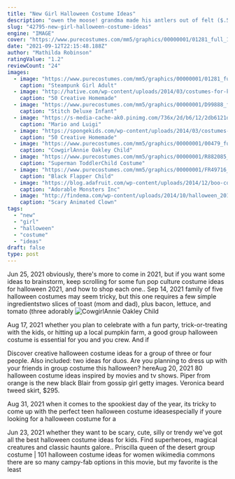 ```yaml
---
title: "New Girl Halloween Costume Ideas"
description: "owen the moose! grandma made his antlers out of felt ($.50) and attached them to a fleece snowsuit from old navy ($19.50). Once halloween is over we will snip the stitches and it will go back to"
slug: "42795-new-girl-halloween-costume-ideas"
engine: "IMAGE"
cover: "https://www.purecostumes.com/mm5/graphics/00000001/01281_full_1.jpg"
date: "2021-09-12T22:15:48.188Z"
author: "Mathilda Robinson"
ratingValue: "1.2"
reviewCount: "24"
images:
  - image: "https://www.purecostumes.com/mm5/graphics/00000001/01281_full_1.jpg"
    caption: "Steampunk Girl Adult"
  - image: "http://hative.com/wp-content/uploads/2014/03/costumes-for-kids/47-little-girl-pocahontas-costume.jpg"
    caption: "50 Creative Homemade"
  - image: "https://www.purecostumes.com/mm5/graphics/00000001/D99888_full_1.jpg"
    caption: "Stitch Deluxe Infant"
  - image: "https://s-media-cache-ak0.pinimg.com/736x/2d/b6/12/2db6121d4ecc3c2bc7c150a7476d835b.jpg"
    caption: "Mario and Luigi"
  - image: "https://spongekids.com/wp-content/uploads/2014/03/costumes-for-kids/50-peter-pan-costume-little-boy.jpg"
    caption: "50 Creative Homemade"
  - image: "https://www.purecostumes.com/mm5/graphics/00000001/00479_full_1.jpg"
    caption: "CowgirlAnnie Oakley Child"
  - image: "https://www.purecostumes.com/mm5/graphics/00000001/R882085_full_1.jpg"
    caption: "Superman ToddlerChild Costume"
  - image: "https://www.purecostumes.com/mm5/graphics/00000001/FR49716_full_1.jpg"
    caption: "Black Flapper Child"
  - image: "https://blog.adafruit.com/wp-content/uploads/2014/12/boo-costume-1.jpg"
    caption: "Adorable Monsters Inc"
  - image: "http://findema.com/wp-content/uploads/2014/10/halloween_201410454.jpg"
    caption: "Scary Animated Clown"
tags:
  - "new"
  - "girl"
  - "halloween"
  - "costume"
  - "ideas"
draft: false
type: post
---
```


Jun 25, 2021 obviously, there's more to come in 2021, but if you want some ideas to brainstorm, keep scrolling for some fun pop culture costume ideas for halloween 2021, and how to shop each one.. Sep 14, 2021 family of five halloween costumes may seem tricky, but this one requires a few simple ingredientstwo slices of toast (mom and dad), plus bacon, lettuce, and tomato (three adorably
![CowgirlAnnie Oakley Child](https://www.purecostumes.com/mm5/graphics/00000001/00479_full_1.jpg "CowgirlAnnie Oakley Child")

Aug 17, 2021 whether you plan to celebrate with a fun party, trick-or-treating with the kids, or hitting up a local pumpkin farm, a good group halloween costume is essential for you and you crew. And if
<!--inArticleAds-->

<!--galleryOne-->

Discover creative halloween costume ideas for a group of three or four people. Also included: two ideas for duos. Are you planning to dress up with your friends in group costume this halloween? hereAug 20, 2021 80 halloween costume ideas inspired by movies and tv shows.  Piper from orange is the new black Blair from gossip girl getty images. Veronica beard tweed skirt, $295.
<!--inArticleAds-->

<!--galleryTwo-->

Aug 31, 2021 when it comes to the spookiest day of the year, its tricky to come up with the perfect teen halloween costume ideasespecially if youre looking for a halloween costume for a
<!--galleryThree-->

Jun 23, 2021 whether they want to be scary, cute, silly or trendy we've got all the best halloween costume ideas for kids. Find superheroes, magical creatures and classic haunts galore.. Priscilla queen of the desert group costume | 101 halloween costume ideas for women wikimedia commons there are so many campy-fab options in this movie, but my favorite is the least